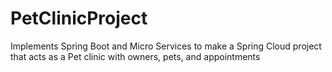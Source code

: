 # PetClinicProject
Implements Spring Boot and Micro Services to make a Spring Cloud project that acts as a Pet clinic with owners, pets, and appointments

